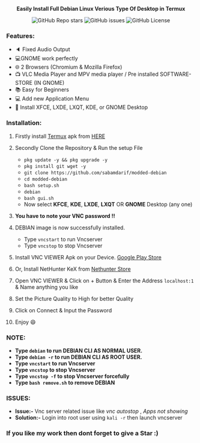 
<p align="center"><b>Easily Install Full Debian Linux Verious Type Of Desktop in Termux</b></p>

<div align="center">
   
![GitHub Repo stars](https://img.shields.io/github/stars/sabamdarif/modded-debian)
![GitHub issues](https://img.shields.io/github/issues/sabamdarif/modded-debian)
![GitHub License](https://img.shields.io/github/license/sabamdarif/modded-debian)
</div>

### Features:

- :speaker: Fixed Audio Output
- :computer:GNOME work perfectly
- :globe_with_meridians: 2 Browsers (Chromium & Mozilla Firefox)
- :tv: VLC Media Player and MPV media player / Pre installed SOFTWARE-STORE (IN GNOME)
- :books: Easy for Beginners
- :computer: Add new Application Menu
- :hammer: Install XFCE, LXDE, LXQT, KDE, or GNOME Desktop

### Installation:

1. Firstly install [Termux](https://termux.com) apk from [HERE](https://f-droid.org/repo/com.termux_118.apk)
2. Secondly Clone the Repository & Run the setup File

   - `pkg update -y && pkg upgrade -y`
   - `pkg install git wget -y`
   - `git clone https://github.com/sabamdarif/modded-debian`
   - `cd modded-debian`
   - `bash setup.sh`
   - `debian`
   - `bash gui.sh`
   - Now select **KFCE**, **KDE**, **LXDE**, **LXQT** OR **GNOME** Desktop (any one)


3. **You have to note your VNC password !!**
4. DEBIAN image is now successfully installed.

   - Type `vncstart` to run Vncserver
   - Type `vncstop` to stop Vncserver

5. Install VNC VIEWER Apk on your Device. [Google Play Store](https://play.google.com/store/apps/details?id=com.realvnc.viewer.android&hl=en)
6. Or, Install NetHunter KeX from [Nethunter Store](https://store.nethunter.com/en/packages/com.offsec.nethunter.kex/)

7. Open VNC VIEWER & Click on + Button & Enter the Address `localhost:1` & Name anything you like
8. Set the Picture Quality to High for better Quality
9. Click on Connect & Input the Password
10. Enjoy :smile:

### NOTE:

- **Type `debian` to run DEBIAN CLI AS NORMAL USER.**
- **Type `debian -r` to run DEBIAN CLI AS ROOT USER.**
- **Type `vncstart` to run Vncserver**
- **Type `vncstop` to stop Vncserver**
- **Type `vncstop -f` to stop Vncserver forcefully**
- **Type `bash remove.sh` to remove DEBIAN**

### ISSUES:
- **Issue:-** Vnc server related issue like *vnc autostop* , *Apps not showing*
- **Solution:-** Login into root user using `kali -r` then launch vncserver

### If you like my work then dont forget to give a Star :)

